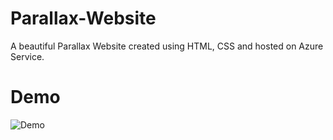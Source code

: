 # Parallax-Website
A beautiful Parallax Website created using HTML, CSS and hosted on Azure Service.

# Demo
![Demo](https://github.com/Nikitha2309/Parallax-Website/blob/main/images/Demo.gif)


